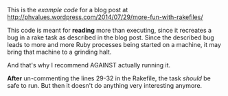 This is the *example code* for a blog post at http://phvalues.wordpress.com/2014/07/29/more-fun-with-rakefiles/ ‎

This code is meant for **reading** more than executing, since it recreates a bug in a rake task as described in the blog post.
Since the described bug leads to more and more Ruby processes being started on a machine, it may bring that machine to a grinding halt.

And that's why I recommend AGAINST actually running it.

**After** un-commenting the lines 29-32 in the Rakefile, the task *should* be safe to run. 
But then it doesn't do anything very interesting anymore.
